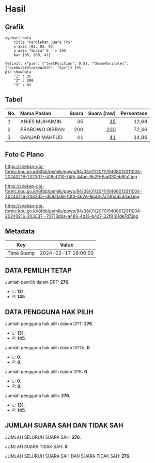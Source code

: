 # Hasil

## Grafik

```mermaid
xychart-beta
    title "Perolehan Suara TPS"
    x-axis [01, 02, 03]
    y-axis "Suara" 0 --> 200
    bar [35, 200, 41]
```

```mermaid
%%{init: {"pie": {"textPosition": 0.5}, "themeVariables": {"pieOuterStrokeWidth": "5px"}} }%%
pie showData
    "1" : 35
    "2" : 200
    "3" : 41
```

## Tabel

| No. | Nama Paslon    | Suara | Suara (raw) | Persentase |
|:--- |:-------------- | -----:| -----------:| ----------:|
| 1   | ANIES MUHAIMIN | 35    | [35][p-1]   | 12,68      |
| 2   | PRABOWO GIBRAN | 200   | [200][p-2]  | 72,46      |
| 3   | GANJAR MAHFUD  | 41    | [41][p-3]   | 14,86      |


[p-1]: https://github.com/gigit-pemilu/pemilu-2024-94-papua-tengah/blob/main/pilpres/hitung-suara/sub/94-papua-tengah/sub/08-deiyai/sub/01-tigi/sub/2011-mugouda/sub/004-tps/sub/paslon-1.txt
[p-2]: https://github.com/gigit-pemilu/pemilu-2024-94-papua-tengah/blob/main/pilpres/hitung-suara/sub/94-papua-tengah/sub/08-deiyai/sub/01-tigi/sub/2011-mugouda/sub/004-tps/sub/paslon-2.txt
[p-3]: https://github.com/gigit-pemilu/pemilu-2024-94-papua-tengah/blob/main/pilpres/hitung-suara/sub/94-papua-tengah/sub/08-deiyai/sub/01-tigi/sub/2011-mugouda/sub/004-tps/sub/paslon-3.txt

## Foto C Plano

https://sirekap-obj-formc.kpu.go.id/8fbb/pemilu/ppwp/94/08/01/20/11/9408012011004-20240216-202307--418cf210-74fb-44ae-9b29-8ad130eb9fa1.jpg

https://sirekap-obj-formc.kpu.go.id/8fbb/pemilu/ppwp/94/08/01/20/11/9408012011004-20240216-203235--d58afa19-10f3-462e-9bd3-7a7d0d653dad.jpg

https://sirekap-obj-formc.kpu.go.id/8fbb/pemilu/ppwp/94/08/01/20/11/9408012011004-20240216-203037--70713d0a-a486-4d13-b4c7-32f8161de7d7.jpg


## Metadata

| Key        | Value               |
| ---------- | ------------------- |
| Time Stamp | 2024-02-17 16:00:02 |


## DATA PEMILIH TETAP

Jumlah pemilih dalam DPT: **276**.
 * L: **131**.
 * P: **145**.

## DATA PENGGUNA HAK PILIH

Jumlah pengguna hak pilih dalam DPT: **276**.
 * L: **131**.
 * P: **145**.

Jumlah pengguna hak pilih dalam DPTb: **0**.
 * L: **0**.
 * P: **0**.

Jumlah pengguna hak pilih dalam DPK: **0**.
 * L: **0**.
 * P: **0**.

Jumlah pengguna hak pilih: **276**.
 * L: **131**.
 * P: **145**.

## JUMLAH SUARA SAH DAN TIDAK SAH

JUMLAH SELURUH SUARA SAH: **276**.

JUMLAH SUARA TIDAK SAH: **0**.

JUMLAH SELURUH SUARA SAH DAN SUARA TIDAK SAH: **276**.



